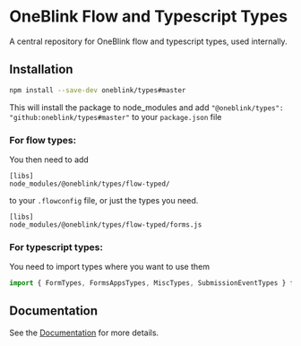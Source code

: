 # OneBlink Flow and Typescript Types

A central repository for OneBlink flow and typescript types, used internally.

## Installation

```sh
npm install --save-dev oneblink/types#master
```

This will install the package to node_modules and add `"@oneblink/types": "github:oneblink/types#master"` to your `package.json` file

### For flow types:

You then need to add

```
[libs]
node_modules/@oneblink/types/flow-typed/
```

to your `.flowconfig` file, or just the types you need.

```
[libs]
node_modules/@oneblink/types/flow-typed/forms.js
```

### For typescript types:

You need to import types where you want to use them

```ts
import { FormTypes, FormsAppsTypes, MiscTypes, SubmissionEventTypes } from '@oneblink/types'
```

## Documentation

See the [Documentation](https://oneblink.github.io/sdk-node-js/modules/types.html) for more details.

